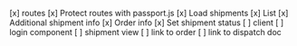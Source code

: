 [x] routes
  [x] Protect routes with passport.js
  [x] Load shipments
    [x] List
    [x] Additional shipment info
    [x] Order info
  [x] Set shipment status
[ ] client
  [ ] login component
  [ ] shipment view
    [ ] link to order
    [ ] link to dispatch doc
    